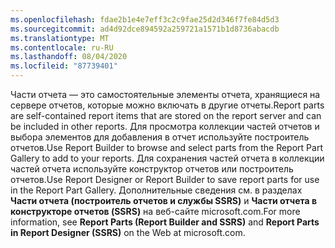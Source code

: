 ```yaml
---
ms.openlocfilehash: fdae2b1e4e7eff3c2c9fae25d2d346f7fe84d5d3
ms.sourcegitcommit: ad4d92dce894592a259721a1571b1d8736abacdb
ms.translationtype: MT
ms.contentlocale: ru-RU
ms.lasthandoff: 08/04/2020
ms.locfileid: "87739401"
---
```

  <span data-ttu-id="77158-101">Части отчета — это самостоятельные элементы отчета, хранящиеся на сервере отчетов, которые можно включать в другие отчеты.</span><span class="sxs-lookup"><span data-stu-id="77158-101">Report parts are self-contained report items that are stored on the report server and can be included in other reports.</span></span> <span data-ttu-id="77158-102">Для просмотра коллекции частей отчетов и выбора элементов для добавления в отчет используйте построитель отчетов.</span><span class="sxs-lookup"><span data-stu-id="77158-102">Use Report Builder to browse  and select parts from the Report Part Gallery to add to your reports.</span></span> <span data-ttu-id="77158-103">Для сохранения частей отчета в коллекции частей отчета используйте конструктор отчетов или построитель отчетов.</span><span class="sxs-lookup"><span data-stu-id="77158-103">Use Report Designer or Report Builder to save report parts for use in the Report Part Gallery.</span></span> <span data-ttu-id="77158-104">Дополнительные сведения см. в разделах **Части отчета (построитель отчетов и службы SSRS)** и **Части отчета в конструкторе отчетов (SSRS)** на веб-сайте microsoft.com.</span><span class="sxs-lookup"><span data-stu-id="77158-104">For more information, see **Report Parts (Report Builder and SSRS)** and **Report Parts in Report Designer (SSRS)** on the Web at microsoft.com.</span></span>
   